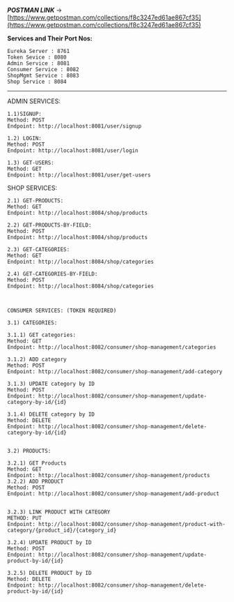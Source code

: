 
**_POSTMAN LINK_** -> [https://www.getpostman.com/collections/f8c3247ed61ae867cf35](https://www.getpostman.com/collections/f8c3247ed61ae867cf35) 


<b> Services and Their Port Nos: </b>  

    Eureka Server : 8761
    Token Sevice : 8080
    Admin Service : 8081
    Consumer Service : 8082
    ShopMgmt Service : 8083
    Shop Service : 8084

******************************************************************

ADMIN SERVICES:

    1.1)SIGNUP:
    Method: POST
    Endpoint: http://localhost:8081/user/signup    

    1.2) LOGIN:
    Method: POST
    Endpoint: http://localhost:8081/user/login    
  
    1.3) GET-USERS:
    Method: GET
    Endpoint: http://localhost:8081/user/get-users



SHOP SERVICES:

    2.1) GET-PRODUCTS:
    Method: GET
    Endpoint: http://localhost:8084/shop/products    

    2.2) GET-PRODUCTS-BY-FIELD:
    Method: POST
    Endpoint: http://localhost:8084/shop/products    

    2.3) GET-CATEGORIES:
    Method: GET
    Endpoint: http://localhost:8084/shop/categories    

    2.4) GET-CATEGORIES-BY-FIELD:
    Method: POST
    Endpoint: http://localhost:8084/shop/categories    



    CONSUMER SERVICES: (TOKEN REQUIRED)

    3.1) CATEGORIES:

    3.1.1) GET categories:
    Method: GET
    Endpoint: http://localhost:8082/consumer/shop-management/categories    

    3.1.2) ADD category
    Method: POST
    Endpoint: http://localhost:8082/consumer/shop-management/add-category    

    3.1.3) UPDATE category by ID
    Method: POST
    Endpoint: http://localhost:8082/consumer/shop-management/update-category-by-id/{id}   

    3.1.4) DELETE category by ID
    Method: DELETE
    Endpoint: http://localhost:8082/consumer/shop-management/delete-category-by-id/{id}


    3.2) PRODUCTS:

    3.2.1) GET Products
    Method: GET
    Endpoint: http://localhost:8082/consumer/shop-management/products    3.2.2) ADD PRODUCT
    Method: POST
    Endpoint: http://localhost:8082/consumer/shop-management/add-product    

  
    3.2.3) LINK PRODUCT WITH CATEGORY
    METHOD: PUT
    Endpoint: http://localhost:8082/consumer/shop-management/product-with-category/{product_id}/{category_id}    

    3.2.4) UPDATE PRODUCT by ID
    Method: POST
    Endpoint: http://localhost:8082/consumer/shop-management/update-product-by-id/{id}    
   
    3.2.5) DELETE PRODUCT by ID
    Method: DELETE
    Endpoint: http://localhost:8082/consumer/shop-management/delete-product-by-id/{id}


